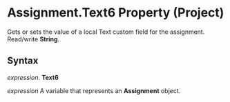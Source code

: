 
# Assignment.Text6 Property (Project)

Gets or sets the value of a local Text custom field for the assignment. Read/write  **String**.


## Syntax

 _expression_. **Text6**

 _expression_ A variable that represents an **Assignment** object.

